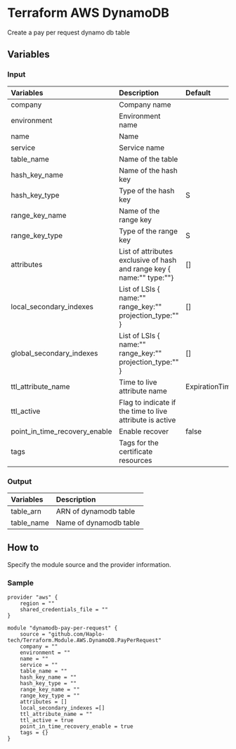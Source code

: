# Terraform AWS DynamoDB
Create a pay per request dynamo db table

## Variables
### Input
| Variables                     | Description                                                           | Default        |
|:------------------------------|:----------------------------------------------------------------------|:---------------|
| company                       | Company name                                                          |                |
| environment                   | Environment name                                                      |                |
| name                          | Name                                                                  |                |
| service                       | Service name                                                          |                |
| table_name                    | Name of the table                                                     |                |
| hash_key_name                 | Name of the hash key                                                  |                |
| hash_key_type                 | Type of the hash key                                                  | S              |
| range_key_name                | Name of the range key                                                 |                |
| range_key_type                | Type of the range key                                                 | S              |
| attributes                    | List of attributes exclusive of hash and range key { name:"" type:""} | []             |
| local_secondary_indexes       | List of LSIs { name:"" range_key:"" projection_type:"" }              | []             |
| global_secondary_indexes      | List of LSIs { name:"" range_key:"" projection_type:"" }              | []             |
| ttl_attribute_name            | Time to live attribute name                                           | ExpirationTime |
| ttl_active                    | Flag to indicate if the time to live attribute is active              |                |
| point_in_time_recovery_enable | Enable recover                                                        | false          |
| tags                          | Tags for the certificate resources                                    |                |

### Output
| Variables  | Description            |
|:-----------|:-----------------------|
| table_arn  | ARN of dynamodb table  |
| table_name | Name of dynamodb table |

## How to
Specify the module source and the provider information.

### Sample
```
provider "aws" {
    region = ""
    shared_credentials_file = ""
}

module "dynamodb-pay-per-request" {
    source = "github.com/Haplo-tech/Terraform.Module.AWS.DynamoDB.PayPerRequest"
    company = ""
    environment = ""
    name = ""
    service = ""
    table_name = ""
    hash_key_name = ""
    hash_key_type = ""
    range_key_name = ""
    range_key_type = ""
    attributes = []
    local_secondary_indexes =[]
    ttl_attribute_name = ""
    ttl_active = true
    point_in_time_recovery_enable = true
    tags = {}
}
```
